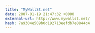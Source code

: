 ```yaml
---
title: "MyWallSt.net"
date: 2007-01-19 21:47:32 +0000
external-url: http://www.mywallst.net/
hash: 7a9304e509b0d192713eefdb7e8844c4
---
```



